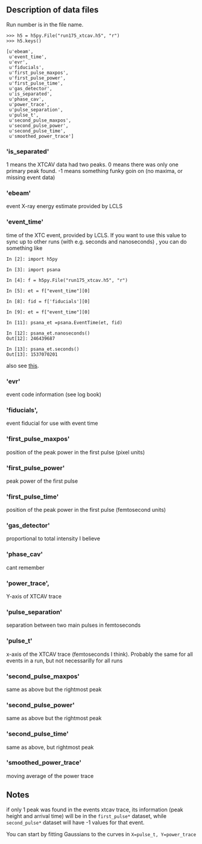 ## Description of data files

Run number is in the file name. 

```
>>> h5 = h5py.File("run175_xtcav.h5", "r")
>>> h5.keys()

[u'ebeam',
 u'event_time',
 u'evr',
 u'fiducials',
 u'first_pulse_maxpos',
 u'first_pulse_power',
 u'first_pulse_time',
 u'gas_detector',
 u'is_separated',
 u'phase_cav',
 u'power_trace',
 u'pulse_separation',
 u'pulse_t',
 u'second_pulse_maxpos',
 u'second_pulse_power',
 u'second_pulse_time',
 u'smoothed_power_trace']
```

### 'is\_separated'
1 means the XTCAV data had two peaks. 0 means there was only one primary peak found. -1 means something funky goin on (no maxima, or missing event data)

### 'ebeam'
event X-ray energy estimate provided by LCLS
### 'event_time'
time of the XTC event, provided by LCLS. If you want to use this value to sync up to other runs (with e.g. seconds and nanoseconds) , you can do something like  

```
In [2]: import h5py

In [3]: import psana

In [4]: f = h5py.File("run175_xtcav.h5", "r")

In [5]: et = f["event_time"][0]

In [8]: fid = f['fiducials'][0]

In [9]: et = f["event_time"][0]

In [11]: psana_et =psana.EventTime(et, fid)

In [12]: psana_et.nanoseconds()
Out[12]: 246439687

In [13]: psana_et.seconds()
Out[13]: 1537070201
```

also see [this](https://confluence.slac.stanford.edu/display/PSDM/Jump+Quickly+to+Events+Using+Timestamps).

### 'evr'
event code information (see log book)
### 'fiducials',
event fiducial for use with event time
### 'first\_pulse_maxpos'
position of the peak power in the first pulse (pixel units)
### 'first\_pulse_power'
peak power of the first pulse
### 'first\_pulse_time'
position of the peak power in the first pulse (femtosecond units)
### 'gas\_detector'
proportional to total intensity I believe

### 'phase\_cav'
cant remember
### 'power\_trace',
Y-axis of XTCAV trace
### 'pulse\_separation'
separation between two main pulses in femtoseconds
### 'pulse\_t'
x-axis of the XTCAV trace (femtoseconds I think). Probably the same for all events in a run, but not necessarilly for all runs
### 'second\_pulse_maxpos'
same as above but the rightmost peak
### 'second\_pulse_power'
same as above but the rightmost peak
### 'second\_pulse_time'
same as above, but rightmost peak
### 'smoothed\_power_trace'
moving average of the power trace


## Notes
if only 1 peak was found in the events xtcav trace, its information (peak height and arrival time) will be in the ```first_pulse*``` dataset, while ```second_pulse*``` dataset will have -1 values for that event.

You can start by fitting Gaussians to the curves in ```X=pulse_t, Y=power_trace```

